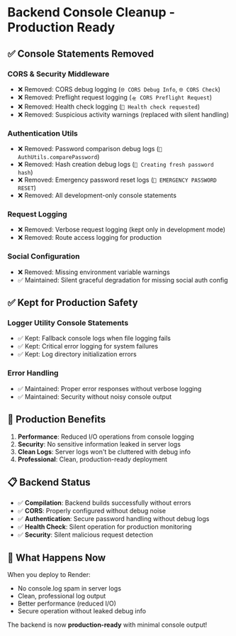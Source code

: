 # Backend Console Cleanup - Production Ready

## ✅ **Console Statements Removed**

### **CORS & Security Middleware**
- ❌ Removed: CORS debug logging (`🌐 CORS Debug Info`, `🌐 CORS Check`)
- ❌ Removed: Preflight request logging (`🛸 CORS Preflight Request`)
- ❌ Removed: Health check logging (`🏥 Health check requested`)
- ❌ Removed: Suspicious activity warnings (replaced with silent handling)

### **Authentication Utils**
- ❌ Removed: Password comparison debug logs (`🔑 AuthUtils.comparePassword`)
- ❌ Removed: Hash creation debug logs (`🔧 Creating fresh password hash`)
- ❌ Removed: Emergency password reset logs (`🚨 EMERGENCY PASSWORD RESET`)
- ❌ Removed: All development-only console statements

### **Request Logging**
- ❌ Removed: Verbose request logging (kept only in development mode)
- ❌ Removed: Route access logging for production

### **Social Configuration**
- ❌ Removed: Missing environment variable warnings
- ✅ Maintained: Silent graceful degradation for missing social auth config

## ✅ **Kept for Production Safety**

### **Logger Utility Console Statements**
- ✅ Kept: Fallback console logs when file logging fails
- ✅ Kept: Critical error logging for system failures
- ✅ Kept: Log directory initialization errors

### **Error Handling**
- ✅ Maintained: Proper error responses without verbose logging
- ✅ Maintained: Security without noisy console output

## 🚀 **Production Benefits**

1. **Performance**: Reduced I/O operations from console logging
2. **Security**: No sensitive information leaked in server logs
3. **Clean Logs**: Server logs won't be cluttered with debug info
4. **Professional**: Clean, production-ready deployment

## 📋 **Backend Status**

- ✅ **Compilation**: Backend builds successfully without errors
- ✅ **CORS**: Properly configured without debug noise
- ✅ **Authentication**: Secure password handling without debug logs
- ✅ **Health Check**: Silent operation for production monitoring
- ✅ **Security**: Silent malicious request detection

## 🔧 **What Happens Now**

When you deploy to Render:
- No console.log spam in server logs
- Clean, professional log output
- Better performance (reduced I/O)
- Secure operation without leaked debug info

The backend is now **production-ready** with minimal console output!
